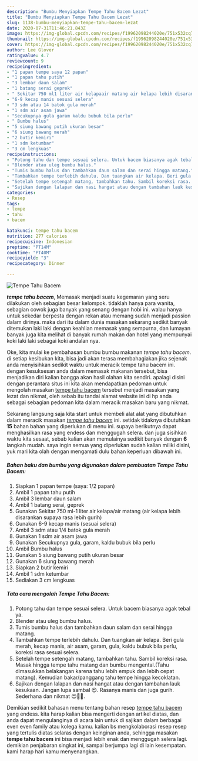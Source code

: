 ```yaml
---
description: "Bumbu Menyiapkan Tempe Tahu Bacem Lezat"
title: "Bumbu Menyiapkan Tempe Tahu Bacem Lezat"
slug: 1138-bumbu-menyiapkan-tempe-tahu-bacem-lezat
date: 2020-07-31T11:46:21.843Z
image: https://img-global.cpcdn.com/recipes/f19962098244020e/751x532cq70/tempe-tahu-bacem-foto-resep-utama.jpg
thumbnail: https://img-global.cpcdn.com/recipes/f19962098244020e/751x532cq70/tempe-tahu-bacem-foto-resep-utama.jpg
cover: https://img-global.cpcdn.com/recipes/f19962098244020e/751x532cq70/tempe-tahu-bacem-foto-resep-utama.jpg
author: Lee Glover
ratingvalue: 4.7
reviewcount: 9
recipeingredient:
- "1 papan tempe saya 12 papan"
- "1 papan tahu putih"
- "3 lembar daun salam"
- "1 batang serai geprek"
- " Sekitar 750 ml1 liter air kelapaair matang air kelapa lebih disarankan supaya rasa lebih gurih"
- "6-9 kecap manis sesuai selera"
- "3 sdm atau 14 batok gula merah"
- "1 sdm air asam jawa"
- "Secukupnya gula garam kaldu bubuk bila perlu"
- " Bumbu halus"
- "5 siung bawang putih ukuran besar"
- "6 siung bawang merah"
- "2 butir kemiri"
- "1 sdm ketumbar"
- "3 cm lengkuas"
recipeinstructions:
- "Potong tahu dan tempe sesuai selera. Untuk bacem biasanya agak tebal ya."
- "Blender atau uleg bumbu halus."
- "Tumis bumbu halus dan tambahkan daun salam dan serai hingga matang."
- "Tambahkan tempe terlebih dahulu. Dan tuangkan air kelapa. Beri gula merah, kecap manis, air asam, garam, gula, kaldu bubuk bila perlu, koreksi rasa sesuai selera."
- "Setelah tempe setengah matang, tambahkan tahu. Sambil koreksi rasa. Masak hingga tempe tahu matang dan bumbu mengental.(Tahu dimasukkan belakangan karena tahu lebih empuk dan lebih cepat matang). Kemudian bakar/panggang tahu tempe hingga kecoklatan."
- "Sajikan dengan lalapan dan nasi hangat atau dengan tambahan lauk kesukaan. Jangan lupa sambal 😍. Rasanya manis dan juga gurih. Sederhana dan nikmat 😍👍🏻."
categories:
- Resep
tags:
- tempe
- tahu
- bacem

katakunci: tempe tahu bacem 
nutrition: 277 calories
recipecuisine: Indonesian
preptime: "PT14M"
cooktime: "PT40M"
recipeyield: "3"
recipecategory: Dinner

---
```



![Tempe Tahu Bacem](https://img-global.cpcdn.com/recipes/f19962098244020e/751x532cq70/tempe-tahu-bacem-foto-resep-utama.jpg)

<b><i>tempe tahu bacem</i></b>, Memasak menjadi suatu kegemaran yang seru dilakukan oleh sebagian besar kelompok. tidaklah hanya para wanita, sebagian cowok juga banyak yang senang dengan hobi ini. walau hanya untuk sekedar berpesta dengan rekan atau memang sudah menjadi passion dalam dirinya. maka dari itu dalam dunia masakan sekarang sedikit banyak ditemukan laki laki dengan keahlian memasak yang sempurna, dan lumayan banyak juga kita melihat di banyak rumah makan dan hotel yang mempunyai koki laki laki sebagai koki andalan nya.

Oke, kita mulai ke pembahasan bumbu bumbu makanan <i>tempe tahu bacem</i>. di setiap kesibukan kita, bisa jadi akan terasa membahagiakan jika sejenak anda menyisihkan sedikit waktu untuk meracik tempe tahu bacem ini. dengan kesuksesan anda dalam memasak makanan tersebut, bisa menjadikan diri kalian bangga akan hasil olahan kita sendiri. apalagi disini dengan perantara situs ini kita akan mendapatkan pedoman untuk mengolah masakan <u>tempe tahu bacem</u> tersebut menjadi masakan yang lezat dan nikmat, oleh sebab itu tandai alamat website ini di hp anda sebagai sebagian pedoman kita dalam meracik masakan baru yang nikmat.




Sekarang langsung saja kita start untuk membeli alat alat yang dibutuhkan dalam meracik masakan <u><i>tempe tahu bacem</i></u> ini. setidak tidaknya dibutuhkan <b>15</b> bahan bahan yang diperlukan di menu ini. supaya berikutnya dapat menghasilkan rasa yang endess dan menggugah selera. dan juga sisihkan waktu kita sesaat, sebab kalian akan memulainya sedikit banyak dengan <b>6</b> langkah mudah. saya ingin semua yang diperlukan sudah kalian miliki disini, yuk mari kita olah dengan mengamati dulu bahan keperluan dibawah ini.

<!--inarticleads1-->

##### Bahan baku dan bumbu yang digunakan dalam pembuatan Tempe Tahu Bacem:

1. Siapkan 1 papan tempe (saya: 1/2 papan)
1. Ambil 1 papan tahu putih
1. Ambil 3 lembar daun salam
1. Ambil 1 batang serai, geprek
1. Gunakan  Sekitar 750 ml-1 liter air kelapa/air matang (air kelapa lebih disarankan supaya rasa lebih gurih)
1. Gunakan 6-9 kecap manis (sesuai selera)
1. Ambil 3 sdm atau 1/4 batok gula merah
1. Gunakan 1 sdm air asam jawa
1. Gunakan Secukupnya gula, garam, kaldu bubuk bila perlu
1. Ambil  Bumbu halus
1. Gunakan 5 siung bawang putih ukuran besar
1. Gunakan 6 siung bawang merah
1. Siapkan 2 butir kemiri
1. Ambil 1 sdm ketumbar
1. Sediakan 3 cm lengkuas




<!--inarticleads2-->

##### Tata cara mengolah Tempe Tahu Bacem:

1. Potong tahu dan tempe sesuai selera. Untuk bacem biasanya agak tebal ya.
1. Blender atau uleg bumbu halus.
1. Tumis bumbu halus dan tambahkan daun salam dan serai hingga matang.
1. Tambahkan tempe terlebih dahulu. Dan tuangkan air kelapa. Beri gula merah, kecap manis, air asam, garam, gula, kaldu bubuk bila perlu, koreksi rasa sesuai selera.
1. Setelah tempe setengah matang, tambahkan tahu. Sambil koreksi rasa. Masak hingga tempe tahu matang dan bumbu mengental.(Tahu dimasukkan belakangan karena tahu lebih empuk dan lebih cepat matang). Kemudian bakar/panggang tahu tempe hingga kecoklatan.
1. Sajikan dengan lalapan dan nasi hangat atau dengan tambahan lauk kesukaan. Jangan lupa sambal 😍. Rasanya manis dan juga gurih. Sederhana dan nikmat 😍👍🏻.




Demikian sedikit bahasan menu tentang bahan resep <u>tempe tahu bacem</u> yang endess. kita harap kalian bisa mengerti dengan artikel diatas, dan anda dapat mengulanginya di acara lain untuk di sajikan dalam berbagai even even family atau kolega kamu. kalian bs mengkolaborasi resep resep yang tertulis diatas selaras dengan keinginan anda, sehingga masakan <b>tempe tahu bacem</b> ini bisa menjadi lebih enak dan menggugah selera lagi. demikian penjabaran singkat ini, sampai berjumpa lagi di lain kesempatan. kami harap hari kamu menyenangkan.

